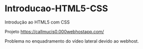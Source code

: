 # Introducao-HTML5-CSS
Introdução ao HTML5 com CSS

Projeto https://callmucis0.000webhostapp.com/

Problema no enquadramento do vídeo lateral devido ao webhost.
